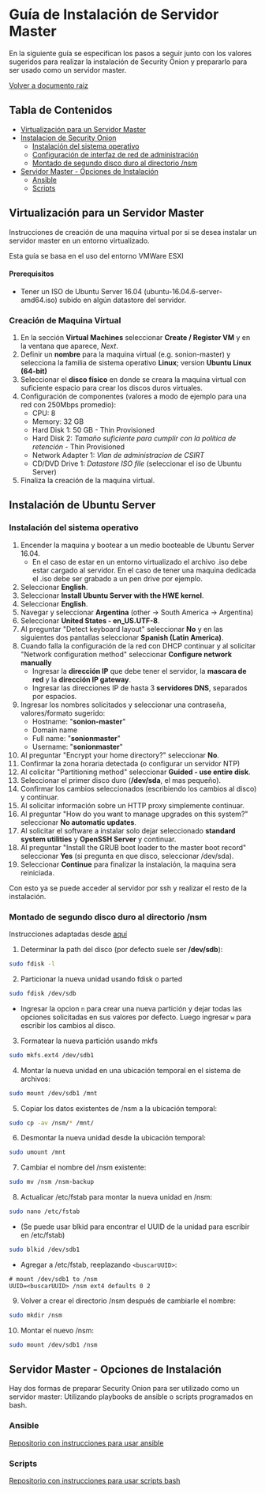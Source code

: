 # Guía de Instalación de Servidor Master

En la siguiente guía se especifican los pasos a seguir junto con los valores sugeridos para realizar la instalación de Security Onion y prepararlo para ser usado como un servidor master.

[Volver a documento raiz](https://gitlab.unc.edu.ar/csirt/csirt-docs/tree/master#csirt-docs)

## Tabla de Contenidos
  * [Virtualización para un Servidor Master](#virtualización-para-un-servidor-master)
  * [Instalacion de Security Onion](#instalación-de-security-onion)
    - [Instalación del sistema operativo](#instalación-del-sistema-operativo)
    - [Configuración de interfaz de red de administración](#configuración-de-interfaz-de-red-de-administración)
    - [Montado de segundo disco duro al directorio /nsm](#montado-de-segundo-disco-duro-al-directorio-nsm)
  * [Servidor Master - Opciones de Instalación](#servidor-master-opciones-de-instalación)
    - [Ansible](#ansible)
    - [Scripts](#scripts)

## Virtualización para un Servidor Master

Instrucciones de creación de una maquina virtual por si se desea instalar un servidor master en un entorno virtualizado.

Esta guía se basa en el uso del entorno VMWare ESXI

#### Prerequisitos

* Tener un ISO de Ubuntu Server 16.04 (ubuntu-16.04.6-server-amd64.iso) subido en algún datastore del servidor.

### Creación de Maquina Virtual

1. En la sección **Virtual Machines** seleccionar **Create / Register VM** y en la ventana que aparece, *Next*.
2. Definir un **nombre** para la maquina virtual (e.g. sonion-master) y selecciona la familia de sistema operativo **Linux**; version **Ubuntu Linux (64-bit)**
3. Seleccionar el **disco físico** en donde se creara la maquina virtual con suficiente espacio para crear los discos duros virtuales.
4. Configuración de componentes (valores a modo de ejemplo para una red con 250Mbps promedio):
    * CPU: 8
    * Memory: 32 GB
    * Hard Disk 1: 50 GB - Thin Provisioned
    * Hard Disk 2: *Tamaño suficiente para cumplir con la política de retención* - Thin Provisioned
    * Network Adapter 1: *Vlan de administracion de CSIRT*
    * CD/DVD Drive 1: *Datastore ISO file* (seleccionar el iso de Ubuntu Server)
5. Finaliza la creación de la maquina virtual.

## Instalación de Ubuntu Server

### Instalación del sistema operativo

1. Encender la maquina y bootear a un medio booteable de Ubuntu Server 16.04.
    * En el caso de estar en un entorno virtualizado el archivo .iso debe estar cargado al servidor. En el caso de tener una maquina dedicada el .iso debe ser grabado a un pen drive por ejemplo.
2. Seleccionar **English**.
3. Seleccionar **Install Ubuntu Server with the HWE kernel**.
4. Seleccionar **English**.
5. Navegar y seleccionar **Argentina** (other -> South America -> Argentina)
6. Seleccionar **United States - en_US.UTF-8**.
7. Al preguntar "Detect keyboard layout" seleccionar **No** y en las siguientes dos pantallas seleccionar **Spanish (Latin America)**.
8. Cuando falla la configuración de la red con DHCP continuar y al solicitar "Network configuration method" seleccionar **Configure network manually**
    - Ingresar la **dirección IP** que debe tener el servidor, la **mascara de red** y la **dirección IP gateway**.
    - Ingresar las direcciones IP de hasta 3 **servidores DNS**, separados por espacios.
9. Ingresar los nombres solicitados y seleccionar una contraseña, valores/formato sugerido:
    - Hostname: "**sonion-master**"
    - Domain name
    - Full name: "**sonionmaster**"
    - Username: "**sonionmaster**"
10. Al preguntar "Encrypt your home directory?" seleccionar **No**.
11. Confirmar la zona horaria detectada (o configurar un servidor NTP)
12. Al colicitar "Partitioning method" seleccionar **Guided - use entire disk**.
13. Seleccionar el primer disco duro (**/dev/sda**, el mas pequeño).
14. Confirmar los cambios seleccionados (escribiendo los cambios al disco) y continuar.
15. Al solicitar información sobre un HTTP proxy simplemente continuar.
16. Al preguntar "How do you want to manage upgrades on this system?" seleccionar **No automatic updates**.
17. Al solicitar el software a instalar solo dejar seleccionado **standard system utilities** y **OpenSSH Server** y continuar.
18. Al preguntar "Install the GRUB boot loader to the master boot record" seleccionar **Yes** (si pregunta en que disco, seleccionar /dev/sda).
19. Seleccionar **Continue** para finalizar la instalación, la maquina sera reiniciada.

Con esto ya se puede acceder al servidor por ssh y realizar el resto de la instalación.

### Montado de segundo disco duro al directorio /nsm

Instrucciones adaptadas desde [aquí](https://securityonion.readthedocs.io/en/latest/new-disk.html)

1. Determinar la path del disco (por defecto suele ser **/dev/sdb**):
```bash
sudo fdisk -l
```
2. Particionar la nueva unidad usando fdisk o parted
```bash
sudo fdisk /dev/sdb
```
  * Ingresar la opcion `n` para crear una nueva partición y dejar todas las opciones solicitadas en sus valores por defecto. Luego ingresar `w` para escribir los cambios al disco.
3. Formatear la nueva partición usando mkfs
```bash
sudo mkfs.ext4 /dev/sdb1
```
4. Montar la nueva unidad en una ubicación temporal en el sistema de archivos:
```bash
sudo mount /dev/sdb1 /mnt
```
5. Copiar los datos existentes de /nsm a la ubicación temporal:
```bash
sudo cp -av /nsm/* /mnt/
```
6. Desmontar la nueva unidad desde la ubicación temporal:
```bash
sudo umount /mnt
```
7. Cambiar el nombre del /nsm existente:
```bash
sudo mv /nsm /nsm-backup
```
8. Actualicar /etc/fstab para montar la nueva unidad en /nsm:
```bash
sudo nano /etc/fstab
```
  * (Se puede usar blkid para encontrar el UUID de la unidad para escribir en /etc/fstab)
```bash
sudo blkid /dev/sdb1
```
  * Agregar a /etc/fstab, reeplazando `<buscarUUID>`:
```
# mount /dev/sdb1 to /nsm
UUID=<buscarUUID> /nsm ext4 defaults 0 2
```
9. Volver a crear el directorio /nsm después de cambiarle el nombre:
```bash
sudo mkdir /nsm
```
10. Montar el nuevo /nsm:
```bash
sudo mount /dev/sdb1 /nsm
```

## Servidor Master - Opciones de Instalación

Hay dos formas de preparar Security Onion para ser utilizado como un servidor master: Utilizando playbooks de ansible o scripts programados en bash.

### Ansible

[Repositorio con instrucciones para usar ansible](https://gitlab.unc.edu.ar/csirt/sonion-config-ansible)

### Scripts

[Repositorio con instrucciones para usar scripts bash](https://gitlab.unc.edu.ar/csirt/sonion-config-scripts/tree/master/masterstorage_config_script)
